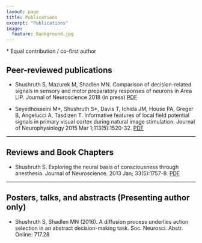 ```yaml
---
layout: page
title: Publications
excerpt: "Publications"
image:
  feature: Background.jpg
---
```


\* Equal contribution / co-first author

## Peer-reviewed publications

* Shushruth S, Mazurek M, Shadlen MN. Comparison of decision-related signals in sensory and motor preparatory responses of neurons in Area LIP. Journal of Neuroscience 2018 (in press) <i class="fa fa-file-pdf-o"></i> [PDF](https://www.biorxiv.org/content/early/2018/03/16/169219.full.pdf)

* Seyedhosseini M*, Shushruth S*, Davis T, Ichida JM, House PA, Greger B, Angelucci A, Tasdizen T. Informative features of local field potential signals in primary visual cortex during natural image stimulation. Journal of Neurophysiology 2015 Mar 1;113(5):1520-32. <i class="fa fa-file-pdf-o"></i> [PDF](papers/2015_JNeurophys_LFP.pdf)


---

## Reviews and Book Chapters

* Shushruth S. Exploring the neural basis of consciousness through anesthesia. Journal of Neuroscience. 2013 Jan; 33(5):1757-8. <i class="fa fa-file-pdf-o"></i> [PDF](papers/2013_Anesthesia.pdf)

---

## Posters, talks, and abstracts (Presenting author only)

* Shushruth S, Shadlen MN (2016). A diffusion process underlies action selection in an abstract decision-making task. Soc. Neurosci. Abstr. Online: 717.28


